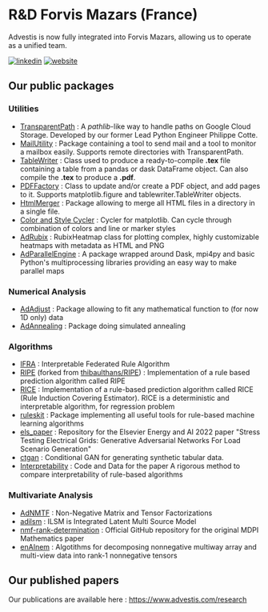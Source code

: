 # R&D Forvis Mazars (France)

Advestis is now fully integrated into Forvis Mazars, allowing us to operate as a unified team.  

[![linkedin](https://img.shields.io/badge/LinkedIn-Advestis-blue)](https://www.linkedin.com/company/advestis/)
[![website](https://img.shields.io/badge/website-Advestis.com-blue)](https://www.advestis.com/)

## Our public packages

### Utilities

* [TransparentPath](https://github.com/Advestis/transparentpath) : A _pathlib_-like way to handle paths on Google Cloud Storage. Developed by our former Lead Python Engineer Philippe Cotte.
* [MailUtility](https://github.com/Advestis/mailutility) : Package containing a tool to send mail and a tool to monitor a mailbox easily. Supports remote directories with TransparentPath.
* [TableWriter](https://github.com/cottephi/tablewriter) : Class used to produce a ready-to-compile **.tex** file containing a table from a pandas or dask DataFrame object. Can also compile the **.tex** to produce a **.pdf**.
* [PDFFactory](https://github.com/Advestis/pdffactory) : Class to update and/or create a PDF object, and add pages to it. Supports matplotlib.figure and tablewriter.TableWriter objects.
* [HtmlMerger](https://github.com/Advestis/htmlmerger) : Package allowing to merge all HTML files in a directory in a single file.
* [Color and Style Cycler](https://github.com/Advestis/color-style-cycler) : Cycler for matplotlib. Can cycle through combination of colors and line or marker styles
* [AdRubix](https://github.com/Advestis/adrubix) : RubixHeatmap class for plotting complex, highly customizable heatmaps with metadata as HTML and PNG
* [AdParallelEngine](https://github.com/Advestis/adparallelengine) : A package wrapped around Dask, mpi4py and basic Python's multiprocessing libraries providing an easy way to make parallel maps

### Numerical Analysis

* [AdAdjust](https://github.com/Advestis/adadjust) : Package allowing to fit any mathematical function to (for now 1D only) data
* [AdAnnealing](https://github.com/Advestis/adannealing) : Package doing simulated annealing

### Algorithms

* [IFRA](https://github.com/Advestis/ifra) : Interpretable Federated Rule Algorithm
* [RIPE](https://github.com/Advestis/RIPE) (forked from [thibaulthans/RIPE](https://github.com/thibaulthans/RIPE)) : Implementation of a rule based prediction algorithm called RIPE
* [RICE](https://github.com/Advestis/RICE) : Implementation of a rule-based prediction algorithm called RICE (Rule Induction Covering Estimator). RICE is a deterministic and interpretable algorithm, for regression problem
* [ruleskit](https://github.com/Advestis/ruleskit) : Package implementing all useful tools for rule-based machine learning algorithms
* [els_paper](https://github.com/Advestis/els_paper) : Repository for the Elsevier Energy and AI 2022 paper "Stress Testing Electrical Grids: Generative Adversarial Networks For Load Scenario Generation"
* [ctgan](https://github.com/Advestis/ctgan) : Conditional GAN for generating synthetic tabular data.
* [Interpretability](https://github.com/Advestis/Interpretability) : Code and Data for the paper A rigorous method to compare interpretability of rule-based algorithms

### Multivariate Analysis

* [AdNMTF](https://github.com/Advestis/adnmtf) : Non-Negative Matrix and Tensor Factorizations
* [adilsm](https://github.com/Advestis/adilsm) : ILSM is Integrated Latent Multi Source Model
* [nmf-rank-determination](https://github.com/Advestis/nmf-rank-determination) : Official GitHub repository for the original MDPI Mathematics paper
* [enAInem](https://github.com/Advestis/enAInem) :  Algotithms for decomposing nonnegative multiway array and multi-view data into rank-1 nonnegative tensors

## Our published papers

Our publications are available here : <https://www.advestis.com/research> 
